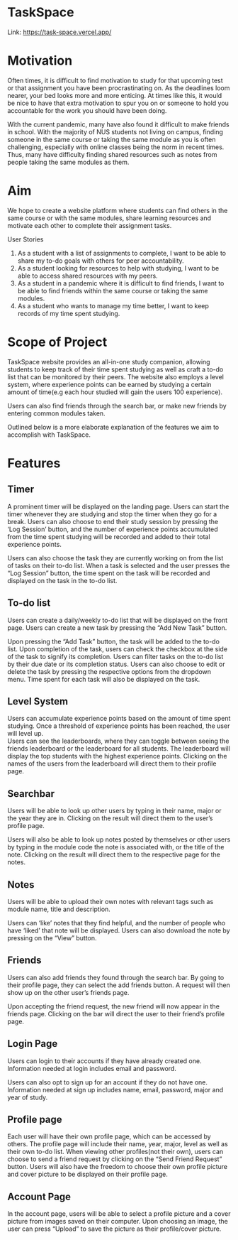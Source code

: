 # TaskSpace
Link: https://task-space.vercel.app/

# Motivation
Often times, it is difficult to find motivation to study for that upcoming test or that assignment you have been procrastinating on. As the deadlines loom nearer, your bed looks more and more enticing. At times like this, it would be nice to have that extra motivation to spur you on or  someone to hold you accountable for the work you should have been doing. 

With the current pandemic, many have also found it difficult to make friends in school. With the majority of NUS students not living on campus, finding someone in the same course or taking the same module as you is often challenging, especially with online classes being the norm in recent times. Thus, many have difficulty finding shared resources such as notes from people taking the same modules as them.

# Aim
We hope to create a website platform where students can find others in the same course or with the same modules, share learning resources and motivate each other to complete their assignment tasks.

User Stories
1. As a student with a list of assignments to complete, I want to be able to share my to-do goals with others for peer accountability.
2. As a student looking for resources to help with studying, I want to be able to access shared resources with my peers.
3. As a student in a pandemic where it is difficult to find friends, I want to be able to find friends within the same course or taking the same modules.
4. As a student who wants to manage my time better, I want to keep records of my time spent studying.

# Scope of Project

TaskSpace website provides an all-in-one study companion, allowing students to keep track of their time spent studying as well as craft a to-do list that can be monitored by their peers. The website also employs a level system, where experience points can be earned by studying a certain amount of time(e.g each hour studied will gain the users 100 experience).

Users can also find friends through the search bar, or make new friends by entering common modules taken. 

Outlined below is a more elaborate explanation of the features we aim to accomplish with TaskSpace.

# Features

## Timer

A prominent timer will be displayed on the landing page. Users can start the timer whenever they are studying and stop the timer when they go for a break. Users can also choose to end their study session by pressing the ‘Log Session’ button, and the number of experience points accumulated from the time spent studying will be recorded and added to their total experience points.

Users can also choose the task they are currently working on from the list of tasks on their to-do list. When a task is selected and the user presses the “Log Session” button, the time spent on the task will be recorded and displayed on the task in the to-do list.

## To-do list
Users can create a daily/weekly to-do list that will be displayed on the front page. Users can create a new task by pressing the “Add New Task” button.

Upon pressing the “Add Task” button, the task will be added to the to-do list. Upon completion of the task, users can check the checkbox at the side of the task to signify its completion.  Users can filter tasks on the to-do list by their due date or its completion status. Users can also choose to edit or delete the task by pressing the respective options from the dropdown menu. Time spent for each task will also be displayed on the task.

## Level System
Users can accumulate experience points based on the amount of time spent studying. Once a threshold of experience points has been reached, the user will level up.       
Users can see the leaderboards, where they can toggle between seeing the friends leaderboard or the leaderboard for all students. The leaderboard will display the top students with the highest experience points. Clicking on the names of the users from the leaderboard will direct them to their profile page.

## Searchbar
Users will be able to look up other users by typing in their name, major or the year they are in. Clicking on the result will direct them to the user’s profile page.

Users will also be able to look up notes posted by themselves or other users by typing in the module code the note is associated with, or the title of the note. Clicking on the result will direct them to the respective page for the notes.

## Notes
Users will be able to upload their own notes with relevant tags such as module name, title and description.

Users can ‘like’ notes that they find helpful, and the number of people who have ‘liked’ that note will be displayed. Users can also download the note by pressing on the “View” button.

## Friends
Users can also add friends they found through the search bar. By going to their profile page, they can select the add friends button. A request will then show up on the other user’s friends page.

Upon accepting the friend request, the new friend will now appear in the friends page. Clicking on the bar will direct the user to their friend’s profile page.

## Login Page
Users can login to their accounts if they have already created one. Information needed at login includes email and password.

Users can also opt to sign up for an account if they do not have one. Information needed at sign up includes name, email, password, major and year of study.

## Profile page
Each user will have their own profile page, which can be accessed by others. The profile page will include their name, year, major, level as well as their own to-do list. When viewing other profiles(not their own), users can choose to send a friend request by clicking on the “Send Friend Request” button. Users will also have the freedom to choose their own profile picture and cover picture to be displayed on their profile page.

## Account Page
In the account page, users will be able to select a profile picture and a cover picture from images saved on their computer. Upon choosing an image, the user can press “Upload” to save the picture as their profile/cover picture.

